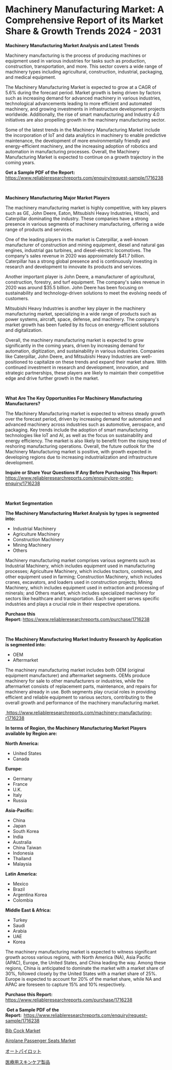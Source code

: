<p><h1>Machinery Manufacturing Market: A Comprehensive Report of its Market Share & Growth Trends 2024 - 2031</h1></p><p><strong>Machinery Manufacturing Market Analysis and Latest Trends</strong></p>
<p><p>Machinery manufacturing is the process of producing machines or equipment used in various industries for tasks such as production, construction, transportation, and more. This sector covers a wide range of machinery types including agricultural, construction, industrial, packaging, and medical equipment.</p><p>The Machinery Manufacturing Market is expected to grow at a CAGR of 5.6% during the forecast period. Market growth is being driven by factors such as increasing demand for advanced machinery in various industries, technological advancements leading to more efficient and automated machinery, and growing investments in infrastructure development projects worldwide. Additionally, the rise of smart manufacturing and Industry 4.0 initiatives are also propelling growth in the machinery manufacturing sector.</p><p>Some of the latest trends in the Machinery Manufacturing Market include the incorporation of IoT and data analytics in machinery to enable predictive maintenance, the development of more environmentally friendly and energy-efficient machinery, and the increasing adoption of robotics and automation in manufacturing processes. Overall, the Machinery Manufacturing Market is expected to continue on a growth trajectory in the coming years.</p></p>
<p><strong>Get a Sample PDF of the Report:&nbsp;</strong> <a href="https://www.reliableresearchreports.com/enquiry/request-sample/1716238">https://www.reliableresearchreports.com/enquiry/request-sample/1716238</a></p>
<p>&nbsp;</p>
<p><strong>Machinery Manufacturing Major Market Players</strong></p>
<p><p>The machinery manufacturing market is highly competitive, with key players such as GE, John Deere, Eaton, Mitsubishi Heavy Industries, Hitachi, and Caterpillar dominating the industry. These companies have a strong presence in various segments of machinery manufacturing, offering a wide range of products and services.</p><p>One of the leading players in the market is Caterpillar, a well-known manufacturer of construction and mining equipment, diesel and natural gas engines, industrial gas turbines, and diesel-electric locomotives. The company's sales revenue in 2020 was approximately $41.7 billion. Caterpillar has a strong global presence and is continuously investing in research and development to innovate its products and services.</p><p>Another important player is John Deere, a manufacturer of agricultural, construction, forestry, and turf equipment. The company's sales revenue in 2020 was around $35.5 billion. John Deere has been focusing on sustainability and technology-driven solutions to meet the evolving needs of customers.</p><p>Mitsubishi Heavy Industries is another key player in the machinery manufacturing market, specializing in a wide range of products such as power systems, aircraft, space, defense, and machinery. The company's market growth has been fueled by its focus on energy-efficient solutions and digitalization.</p><p>Overall, the machinery manufacturing market is expected to grow significantly in the coming years, driven by increasing demand for automation, digitization, and sustainability in various industries. Companies like Caterpillar, John Deere, and Mitsubishi Heavy Industries are well-positioned to capitalize on these trends and expand their market share. With continued investment in research and development, innovation, and strategic partnerships, these players are likely to maintain their competitive edge and drive further growth in the market.</p></p>
<p>&nbsp;</p>
<p><strong>What Are The Key Opportunities For Machinery Manufacturing Manufacturers?</strong></p>
<p><p>The Machinery Manufacturing market is expected to witness steady growth over the forecast period, driven by increasing demand for automation and advanced machinery across industries such as automotive, aerospace, and packaging. Key trends include the adoption of smart manufacturing technologies like IoT and AI, as well as the focus on sustainability and energy efficiency. The market is also likely to benefit from the rising trend of reshoring manufacturing operations. Overall, the future outlook for the Machinery Manufacturing market is positive, with growth expected in developing regions due to increasing industrialization and infrastructure development.</p></p>
<p><strong>Inquire or Share Your Questions If Any Before Purchasing This Report:</strong> <a href="https://www.reliableresearchreports.com/enquiry/pre-order-enquiry/1716238">https://www.reliableresearchreports.com/enquiry/pre-order-enquiry/1716238</a></p>
<p>&nbsp;</p>
<p><strong>Market Segmentation</strong></p>
<p><strong>The Machinery Manufacturing Market Analysis by types is segmented into:</strong></p>
<p><ul><li>Industrial Machinery</li><li>Agriculture Machinery</li><li>Construction Machinery</li><li>Mining Machinery</li><li>Others</li></ul></p>
<p><p>Machinery manufacturing market comprises various segments such as Industrial Machinery, which includes equipment used in manufacturing processes; Agriculture Machinery, which includes tractors, combines, and other equipment used in farming; Construction Machinery, which includes cranes, excavators, and loaders used in construction projects; Mining Machinery, which includes equipment used in extraction and processing of minerals; and Others market, which includes specialized machinery for sectors like healthcare and transportation. Each segment serves specific industries and plays a crucial role in their respective operations.</p></p>
<p><strong>Purchase this Report:&nbsp;</strong><a href="https://www.reliableresearchreports.com/purchase/1716238">https://www.reliableresearchreports.com/purchase/1716238</a></p>
<p>&nbsp;</p>
<p><strong>The Machinery Manufacturing Market Industry Research by Application is segmented into:</strong></p>
<p><ul><li>OEM</li><li>Aftermarket</li></ul></p>
<p><p>The machinery manufacturing market includes both OEM (original equipment manufacturer) and aftermarket segments. OEMs produce machinery for sale to other manufacturers or industries, while the aftermarket consists of replacement parts, maintenance, and repairs for machinery already in use. Both segments play crucial roles in providing efficient and reliable equipment to various sectors, contributing to the overall growth and performance of the machinery manufacturing market.</p></p>
<p><a href="https://www.reliableresearchreports.com/machinery-manufacturing-r1716238">&nbsp;https://www.reliableresearchreports.com/machinery-manufacturing-r1716238</a></p>
<p><strong>In terms of Region, the Machinery Manufacturing Market Players available by Region are:</strong></p>
<p>
    <p> <strong> North America: </strong>
        <ul>
            <li>United States</li>
            <li>Canada</li>
        </ul>
        </p> 
    <p> <strong> Europe: </strong>
        <ul>
            <li>Germany</li>
            <li>France</li>
            <li>U.K.</li>
            <li>Italy</li>
            <li>Russia</li>
        </ul>
        </p> 
    <p> <strong> Asia-Pacific: </strong>
        <ul>
            <li>China</li>
            <li>Japan</li>
            <li>South Korea</li>
            <li>India</li>
            <li>Australia</li>
            <li>China Taiwan</li>
            <li>Indonesia</li>
            <li>Thailand</li>
            <li>Malaysia</li>
        </ul>
        </p> 
    <p> <strong> Latin America: </strong>
        <ul>
            <li>Mexico</li>
            <li>Brazil</li>
            <li>Argentina Korea</li>
            <li>Colombia</li>
        </ul>
        </p> 
    <p> <strong> Middle East & Africa: </strong>
        <ul>
            <li>Turkey</li>
            <li>Saudi</li>
            <li>Arabia</li>
            <li>UAE</li>
            <li>Korea</li>
        </ul>
    </p>
    </p>
<p><p>The machinery manufacturing market is expected to witness significant growth across various regions, with North America (NA), Asia Pacific (APAC), Europe, the United States, and China leading the way. Among these regions, China is anticipated to dominate the market with a market share of 30%, followed closely by the United States with a market share of 25%. Europe is expected to account for 20% of the market share, while NA and APAC are foreseen to capture 15% and 10% respectively.</p></p>
<p><strong>Purchase this Report: </strong><a href="https://www.reliableresearchreports.com/purchase/1716238">https://www.reliableresearchreports.com/purchase/1716238</a></p>
<p>&nbsp;<strong>Get a Sample PDF of the Report:&nbsp;&nbsp;</strong><a href="https://www.reliableresearchreports.com/enquiry/request-sample/1716238">https://www.reliableresearchreports.com/enquiry/request-sample/1716238</a></p>
<p><strong></strong></p>
<p><p><a href="https://github.com/brenzgnarento/Market-Research-Report-List-2/blob/main/bib-cock-market.md">Bib Cock Market</a></p><p><a href="https://github.com/jerrycopelandthomaswsqd8q/Market-Research-Report-List-2/blob/main/airplane-passenger-seats-market.md">Airplane Passenger Seats Market</a></p><p><a href="https://medium.com/@kyaorris56456/%E3%82%AA%E3%83%BC%E3%83%88%E3%83%91%E3%82%A4%E3%83%AD%E3%83%83%E3%83%88%E5%B8%82%E5%A0%B4%E3%81%AE%E8%A6%8F%E6%A8%A1-%E5%B8%82%E5%A0%B4%E3%81%AE%E5%B1%95%E6%9C%9B%E3%81%A8%E5%B8%82%E5%A0%B4%E4%BA%88%E6%B8%AC-2024%E5%B9%B4%E3%81%8B%E3%82%892031%E5%B9%B4%E3%81%BE%E3%81%A7-93e6ef36eb9c">オートパイロット</a></p><p><a href="https://medium.com/@diegomoen2016/%E5%8C%BB%E7%99%82%E7%94%A8%E3%82%B9%E3%82%AD%E3%83%B3%E3%82%B1%E3%82%A2%E8%A3%BD%E5%93%81%E5%B8%82%E5%A0%B4%E3%81%AE%E3%83%88%E3%83%AC%E3%83%B3%E3%83%89%E3%81%A8%E5%B8%82%E5%A0%B4%E5%88%86%E6%9E%90%E3%81%AF-2024%E5%B9%B4%E3%81%8B%E3%82%892031%E5%B9%B4%E3%81%BE%E3%81%A7%E3%81%AE%E6%9C%9F%E9%96%93%E3%81%AB%E4%BA%88%E6%B8%AC%E3%81%95%E3%82%8C%E3%81%A6%E3%81%84%E3%81%BE%E3%81%99-e7cfdc5ef34d">医療用スキンケア製品</a></p></p>